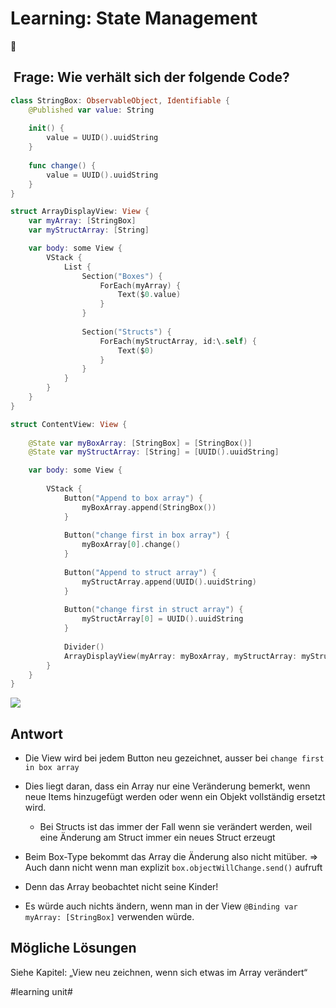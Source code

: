 # Learning: State Management
🧠

##  Frage: Wie verhält sich der folgende Code?

```swift
class StringBox: ObservableObject, Identifiable {
    @Published var value: String
    
    init() {
        value = UUID().uuidString
    }
    
    func change() {
        value = UUID().uuidString
    }
}

struct ArrayDisplayView: View {
    var myArray: [StringBox]
    var myStructArray: [String]

    var body: some View {
        VStack {
            List {
                Section("Boxes") {
                    ForEach(myArray) {
                        Text($0.value)
                    }
                }
               
                Section("Structs") {
                    ForEach(myStructArray, id:\.self) {
                        Text($0)
                    }
                }
            }
        }
    }
}

struct ContentView: View {
    
    @State var myBoxArray: [StringBox] = [StringBox()]
    @State var myStructArray: [String] = [UUID().uuidString]

    var body: some View {
        
        VStack {
            Button("Append to box array") {
                myBoxArray.append(StringBox())
            }
            
            Button("change first in box array") {
                myBoxArray[0].change()
            }
            
            Button("Append to struct array") {
                myStructArray.append(UUID().uuidString)
            }
            
            Button("change first in struct array") {
                myStructArray[0] = UUID().uuidString
            }
            
            Divider()
            ArrayDisplayView(myArray: myBoxArray, myStructArray: myStructArray)
        }
    }
}
```

![][image-1]

## Antwort

- Die View wird bei jedem Button neu gezeichnet, ausser bei `change first in box array`

- Dies liegt daran, dass ein Array nur eine Veränderung bemerkt, wenn neue Items hinzugefügt werden oder wenn ein Objekt vollständig ersetzt wird. 
	- Bei Structs ist das immer der Fall wenn sie verändert werden, weil eine Änderung am Struct immer ein neues Struct erzeugt
- Beim Box-Type bekommt das Array die Änderung also nicht mitüber. =\> Auch dann nicht wenn man explizit `box.objectWillChange.send()` aufruft
- Denn das Array beobachtet nicht seine Kinder!
- Es würde auch nichts ändern, wenn man in der View `@Binding var myArray: [StringBox]` verwenden würde.

## Mögliche Lösungen

Siehe Kapitel: „View neu zeichnen, wenn sich etwas im Array verändert“

[image-1]:	assets/Bildschirm%C2%ADfoto%202023-03-04%20um%2010.56.48.png

#learning unit#